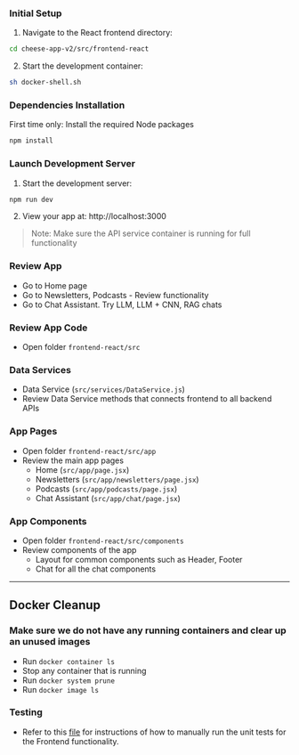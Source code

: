 
### Initial Setup
1. Navigate to the React frontend directory:
```bash
cd cheese-app-v2/src/frontend-react
```

2. Start the development container:
```bash
sh docker-shell.sh
```

### Dependencies Installation
First time only: Install the required Node packages
```bash
npm install
```

### Launch Development Server
1. Start the development server:
```bash
npm run dev
```

2. View your app at: http://localhost:3000

> Note: Make sure the API service container is running for full functionality
### Review App
- Go to Home page
- Go to Newsletters, Podcasts - Review functionality
- Go to Chat Assistant. Try LLM, LLM + CNN, RAG chats

### Review App Code
- Open folder `frontend-react/src`

### Data Services
- Data Service (`src/services/DataService.js`)
- Review Data Service methods that connects frontend to all backend APIs

### App Pages
- Open folder `frontend-react/src/app`
- Review the main app pages
  - Home (`src/app/page.jsx`)
  - Newsletters (`src/app/newsletters/page.jsx`)
  - Podcasts (`src/app/podcasts/page.jsx`)
  - Chat Assistant (`src/app/chat/page.jsx`)

### App Components
- Open folder `frontend-react/src/components`
- Review components of the app
  - Layout for common components such as Header, Footer
  - Chat for all the chat components


---
## Docker Cleanup

### Make sure we do not have any running containers and clear up an unused images
* Run `docker container ls`
* Stop any container that is running
* Run `docker system prune`
* Run `docker image ls`

### Testing
- Refer to this [file](testing.md) for instructions of how to manually run the unit tests for the Frontend functionality.
